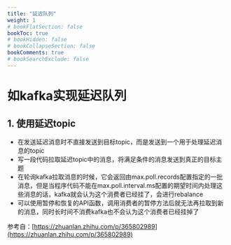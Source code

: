 ```yaml
---
title: "延迟队列"
weight: 1
# bookFlatSection: false
bookToc: true
# bookHidden: false
# bookCollapseSection: false
bookComments: true
# bookSearchExclude: false
---
```


# 如kafka实现延迟队列

## 1. 使用延迟topic
- 在发送延迟消息时不直接发送到目标topic，而是发送到一个用于处理延迟消息的topic
- 写一段代码拉取延迟topic中的消息，将满足条件的消息发送到真正的目标主题
- 在轮询kafka拉取消息的时候，它会返回由max.poll.records配置指定的一批消息，但是当程序代码不能在max.poll.interval.ms配置的期望时间内处理这些消息的话，kafka就会认为这个消费者已经挂了，会进行rebalance
- 可以使用暂停和恢复的API函数，调用消费者的暂停方法后就无法再拉取到新的消息，同时长时间不消费kafka也不会认为这个消费者已经挂掉了
  
参考自：[https://zhuanlan.zhihu.com/p/365802989](https://zhuanlan.zhihu.com/p/365802989)